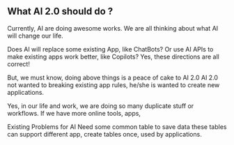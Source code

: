 ## What AI 2.0 should do ?
Currently, AI are doing awesome works.
We are all thinking about what AI will change our life.

Does AI will replace some existing App, like ChatBots?
Or use AI APIs to make existing apps work better, like Copilots?
Yes, these directions are all correct!

But, we must know, doing above things is a peace of cake to AI 2.0
AI 2.0 not wanted to breaking existing app rules, he/she is wanted to create new applications.

Yes, in our life and work, we are doing so many duplicate stuff or workflows.
If we have more online tools, apps, 

Existing Problems for AI
Need some common table to save data
these tables can support different app, create tables once, used by applications.